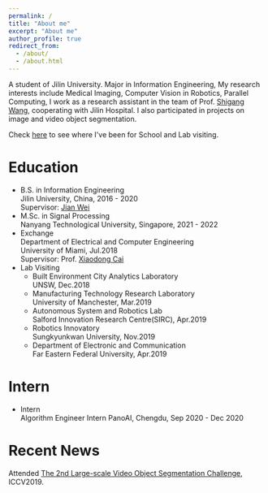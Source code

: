 ```yaml
---
permalink: /
title: "About me"
excerpt: "About me"
author_profile: true
redirect_from: 
  - /about/
  - /about.html
---
```


A student of Jilin University. Major in Information Engineering, My research interests include Medical Imaging, Computer Vision in Robotics, Parallel Computing, I work as a research assistant in the team of Prof. [Shigang Wang](http://dce.jlu.edu.cn/info/1066/5106.htm), cooperating with Jilin Hospital. I also participated in projects on image and video object segmentation.

Check [here](https://lesliewongcv.github.io/talkmap.html) to see where I've been for School and Lab visiting.

Education
======
* B.S. in Information Engineering  
  Jilin University, China, 2016 - 2020  
  Supervisor: [Jian Wei](https://wei-jian.github.io/publications/)  
* M.Sc. in Signal Processing  
  Nanyang Technological University, Singapore, 2021 - 2022  
* Exchange  
  Department of Electrical and Computer Engineering  
  University of Miami, Jul.2018  
  Supervisor: Prof. [Xiaodong Cai](https://www.umcoe.miami.edu/faculty-directory/name/xiaodong-cai/)  
* Lab Visiting  
  * Built Environment City Analytics Laboratory  
    UNSW,                                     Dec.2018   
  * Manufacturing Technology Research Laboratory  
    University of Manchester,                 Mar.2019  
  * Autonomous System and Robotics Lab  
    Salford Innovation Research Centre(SIRC), Apr.2019  
  * Robotics Innovatory  
    Sungkyunkwan University,                  Nov.2019  
  * Department of Electronic and Communication  
    Far Eastern Federal University,           Apr.2019  

Intern
======  
* Intern    
  Algorithm Engineer Intern
  PanoAI, Chengdu, Sep 2020 - Dec 2020  

Recent News
======
Attended [The 2nd Large-scale Video Object Segmentation Challenge](https://youtube-vos.org/challenge/2019/), ICCV2019.